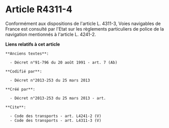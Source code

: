 # Article R4311-4

Conformément aux dispositions de l'article L. 4311-3, Voies navigables de France est consulté par l'Etat sur les règlements
particuliers de police de la navigation mentionnés à l'article L. 4241-2.

**Liens relatifs à cet article**

	**Anciens textes**:

	  - Décret n°91-796 du 20 août 1991 - art. 7 (Ab)

	**Codifié par**:

	  - Décret n°2013-253 du 25 mars 2013

	**Créé par**:

	  - Décret n°2013-253 du 25 mars 2013 - art.

	**Cite**:

	  - Code des transports - art. L4241-2 (V)
	  - Code des transports - art. L4311-3 (V)

